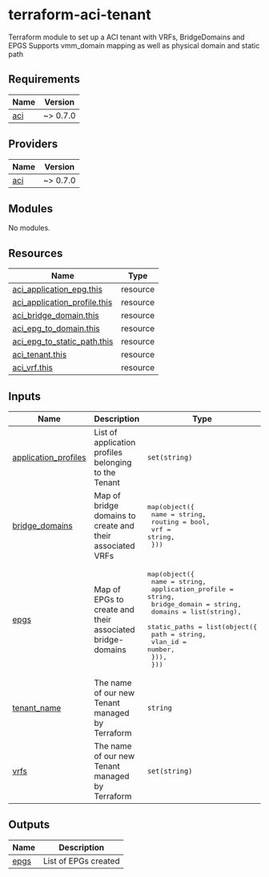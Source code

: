 # terraform-aci-tenant

Terraform module to set up a ACI tenant with VRFs, BridgeDomains and EPGS
Supports vmm\_domain mapping as well as physical domain and static path

## Requirements

| Name | Version |
|------|---------|
| <a name="requirement_aci"></a> [aci](#requirement\_aci) | ~> 0.7.0 |

## Providers

| Name | Version |
|------|---------|
| <a name="provider_aci"></a> [aci](#provider\_aci) | ~> 0.7.0 |

## Modules

No modules.

## Resources

| Name | Type |
|------|------|
| [aci_application_epg.this](https://registry.terraform.io/providers/CiscoDevNet/aci/latest/docs/resources/application_epg) | resource |
| [aci_application_profile.this](https://registry.terraform.io/providers/CiscoDevNet/aci/latest/docs/resources/application_profile) | resource |
| [aci_bridge_domain.this](https://registry.terraform.io/providers/CiscoDevNet/aci/latest/docs/resources/bridge_domain) | resource |
| [aci_epg_to_domain.this](https://registry.terraform.io/providers/CiscoDevNet/aci/latest/docs/resources/epg_to_domain) | resource |
| [aci_epg_to_static_path.this](https://registry.terraform.io/providers/CiscoDevNet/aci/latest/docs/resources/epg_to_static_path) | resource |
| [aci_tenant.this](https://registry.terraform.io/providers/CiscoDevNet/aci/latest/docs/resources/tenant) | resource |
| [aci_vrf.this](https://registry.terraform.io/providers/CiscoDevNet/aci/latest/docs/resources/vrf) | resource |

## Inputs

| Name | Description | Type | Default | Required |
|------|-------------|------|---------|:--------:|
| <a name="input_application_profiles"></a> [application\_profiles](#input\_application\_profiles) | List of application profiles belonging to the Tenant | `set(string)` | `[]` | no |
| <a name="input_bridge_domains"></a> [bridge\_domains](#input\_bridge\_domains) | Map of bridge domains to create and their associated VRFs | <pre>map(object({<br>    name    = string,<br>    routing = bool,<br>    vrf     = string,<br>  }))</pre> | `{}` | no |
| <a name="input_epgs"></a> [epgs](#input\_epgs) | Map of EPGs to create and their associated bridge-domains | <pre>map(object({<br>    name                = string,<br>    application_profile = string,<br>    bridge_domain       = string,<br>    domains             = list(string),<br>    static_paths = list(object({<br>      path    = string,<br>      vlan_id = number,<br>    })),<br>  }))</pre> | `{}` | no |
| <a name="input_tenant_name"></a> [tenant\_name](#input\_tenant\_name) | The name of our new Tenant managed by Terraform | `string` | n/a | yes |
| <a name="input_vrfs"></a> [vrfs](#input\_vrfs) | The name of our new Tenant managed by Terraform | `set(string)` | `[]` | no |

## Outputs

| Name | Description |
|------|-------------|
| <a name="output_epgs"></a> [epgs](#output\_epgs) | List of EPGs created |
